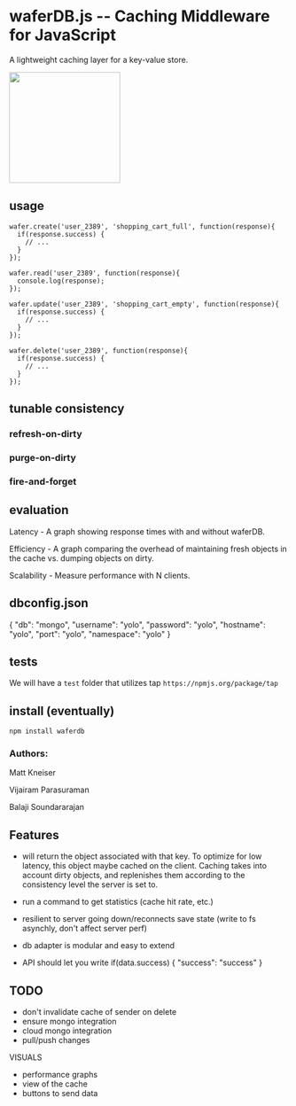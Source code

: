 waferDB.js -- Caching Middleware for JavaScript
==========

A lightweight caching layer for a key-value store.

<img src="http://semiaccurate.com/assets/uploads/2011/05/TSMC-Wafer.jpg" width="200px">

## usage

    wafer.create('user_2389', 'shopping_cart_full', function(response){
      if(response.success) {
        // ...
      }
    });

    wafer.read('user_2389', function(response){
      console.log(response);
    });

    wafer.update('user_2389', 'shopping_cart_empty', function(response){
      if(response.success) {
        // ...
      }
    });

    wafer.delete('user_2389', function(response){
      if(response.success) {
        // ...
      }
    });

## tunable consistency

### refresh-on-dirty

### purge-on-dirty

### fire-and-forget

## evaluation

Latency - A graph showing response times with and without waferDB.

Efficiency - A graph comparing the overhead of maintaining fresh objects in the cache vs. dumping objects on dirty.

Scalability - Measure performance with N clients.

## dbconfig.json

  {
    "db": "mongo",
    "username": "yolo",
    "password": "yolo",
    "hostname": "yolo",
    "port": "yolo",
    "namespace": "yolo"
  }

## tests

We will have a `test` folder that utilizes tap `https://npmjs.org/package/tap`

## install (eventually)

`npm install waferdb`

### Authors:

Matt Kneiser

Vijairam Parasuraman

Balaji Soundararajan

## Features

- will return the object associated with that key. To optimize for low latency, this object maybe cached on the client. Caching takes into account dirty objects, and replenishes them according to the consistency level the server is set to.

- run a command to get statistics (cache hit rate, etc.)

- resilient to server going down/reconnects save state (write to fs asynchly, don't affect server perf)

- db adapter is modular and easy to extend

- API should let you write if(data.success) { "success": "success" }

## TODO
- don't invalidate cache of sender on delete
- ensure mongo integration
- cloud mongo integration
- pull/push changes

VISUALS
- performance graphs
- view of the cache
- buttons to send data
